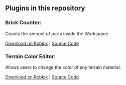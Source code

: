 ## Plugins in this repository

### Brick Counter:

Counts the amount of parts inside the Workspace.

[Download on Roblox](https://www.roblox.com/library/199593856/Brick-Counter) | [Source Code](https://github.com/Fastcar48/Roblox-Plugins/blob/master/plugins/Brick%20Counter.lua)

### Terrain Color Editor:

Allows users to change the color of any terrain material.

[Download on Roblox](https://www.roblox.com/library/1304018463/Terrain-Color-Editor) | [Source Code](https://github.com/Fastcar48/Roblox-Plugins/blob/master/plugins/Terrain%20Color%20Editor.lua)